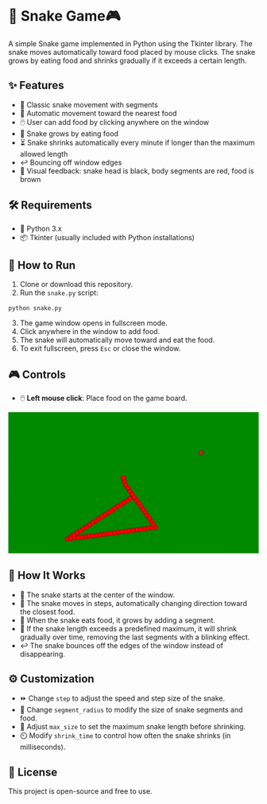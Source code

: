 <body>
  <h1>🐍 Snake Game🎮</h1>
  <p>A simple Snake game implemented in Python using the Tkinter library. The snake moves automatically toward food placed by mouse clicks. The snake grows by eating food and shrinks gradually if it exceeds a certain length.</p>

  <h2>✨ Features</h2>
  <ul>
    <li>🐍 Classic snake movement with segments</li>
    <li>🎯 Automatic movement toward the nearest food</li>
    <li>🖱️ User can add food by clicking anywhere on the window</li>
    <li>🍎 Snake grows by eating food</li>
    <li>⏳ Snake shrinks automatically every minute if longer than the maximum allowed length</li>
    <li>↩️ Bouncing off window edges</li>
    <li>🎨 Visual feedback: snake head is black, body segments are red, food is brown</li>
  </ul>

  <h2>🛠️ Requirements</h2>
  <ul>
    <li>🐍 Python 3.x</li>
    <li>📦 Tkinter (usually included with Python installations)</li>
  </ul>

  <h2>🚀 How to Run</h2>
  <ol>
    <li>Clone or download this repository.</li>
    <li>Run the <code>snake.py</code> script:</li>
  </ol>
  <pre><code>python snake.py</code></pre>
  <ol start="3">
    <li>The game window opens in fullscreen mode.</li>
    <li>Click anywhere in the window to add food.</li>
    <li>The snake will automatically move toward and eat the food.</li>
    <li>To exit fullscreen, press <code>Esc</code> or close the window.</li>
  </ol>

  <h2>🎮 Controls</h2>
  <ul>
    <li>🖱️ <strong>Left mouse click</strong>: Place food on the game board.</li>
  </ul>
  <img src="https://github.com/ContactAlexey/Snake/blob/fbda8cbd5f4ed7105ee0090e4f316bec8145fd99/Snake.gif">

  <h2>🧩 How It Works</h2>
  <ul>
    <li>🐍 The snake starts at the center of the window.</li>
    <li>🔄 The snake moves in steps, automatically changing direction toward the closest food.</li>
    <li>🍎 When the snake eats food, it grows by adding a segment.</li>
    <li>🔻 If the snake length exceeds a predefined maximum, it will shrink gradually over time, removing the last segments with a blinking effect.</li>
    <li>↩️ The snake bounces off the edges of the window instead of disappearing.</li>
  </ul>

  <h2>⚙️ Customization</h2>
  <ul>
    <li>⏩ Change <code>step</code> to adjust the speed and step size of the snake.</li>
    <li>🔘 Change <code>segment_radius</code> to modify the size of snake segments and food.</li>
    <li>📏 Adjust <code>max_size</code> to set the maximum snake length before shrinking.</li>
    <li>⏲️ Modify <code>shrink_time</code> to control how often the snake shrinks (in milliseconds).</li>
  </ul>

  <h2>📄 License</h2>
  <p>This project is open-source and free to use.</p>
</body>
